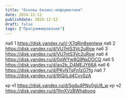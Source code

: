 ```yaml
---
title: "Основы бизнес-информатики"
date: 2024-12-12
publishdate: 2024-12-12
draft: false
tags: ["Программирование"]
---
```


лаб 1 https://disk.yandex.ru/i/-X7qRin8xenlww
лаб 2 https://disk.yandex.ru/d/VU7ntS3Vc2uRsw
лаб 3 https://disk.yandex.ru/d/VU7ntS3Vc2uRsw
лаб 4 https://disk.yandex.ru/d/0qWYw8Q9NsDOCQ
лаб 5 https://disk.yandex.ru/d/ao2b_D4MEJY66A
лаб 6 https://disk.yandex.ru/d/PKvNTqFn1zG7fg
лаб 7 https://disk.yandex.ru/d/9IQiiLd4CvvSzA


кр ч1 https://disk.yandex.ru/d/5gdu4PNv0gU8_w
кр ч2 https://disk.yandex.ru/d/1hnXVzBWhabvog

